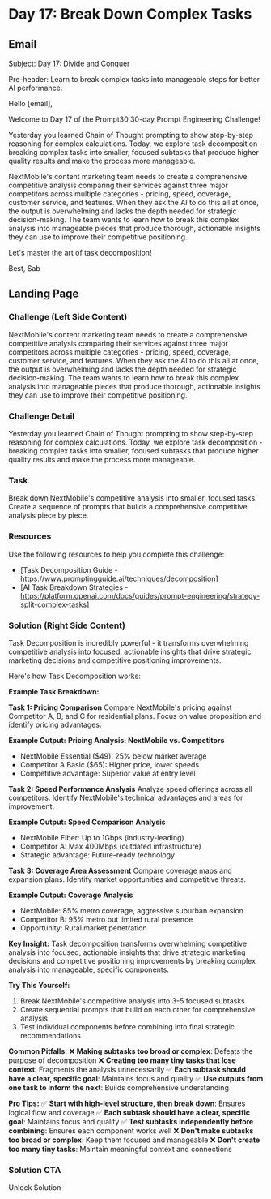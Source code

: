 # Day 17: Break Down Complex Tasks

## Email
Subject: Day 17: Divide and Conquer

Pre-header: Learn to break complex tasks into manageable steps for better AI performance.

Hello [email],

Welcome to Day 17 of the Prompt30 30-day Prompt Engineering Challenge!

Yesterday you learned Chain of Thought prompting to show step-by-step reasoning for complex calculations. Today, we explore task decomposition - breaking complex tasks into smaller, focused subtasks that produce higher quality results and make the process more manageable.

NextMobile's content marketing team needs to create a comprehensive competitive analysis comparing their services against three major competitors across multiple categories - pricing, speed, coverage, customer service, and features. When they ask the AI to do this all at once, the output is overwhelming and lacks the depth needed for strategic decision-making. The team wants to learn how to break this complex analysis into manageable pieces that produce thorough, actionable insights they can use to improve their competitive positioning.

Let's master the art of task decomposition!

Best, Sab

## Landing Page

### Challenge (Left Side Content)
NextMobile's content marketing team needs to create a comprehensive competitive analysis comparing their services against three major competitors across multiple categories - pricing, speed, coverage, customer service, and features. When they ask the AI to do this all at once, the output is overwhelming and lacks the depth needed for strategic decision-making. The team wants to learn how to break this complex analysis into manageable pieces that produce thorough, actionable insights they can use to improve their competitive positioning.

### Challenge Detail
Yesterday you learned Chain of Thought prompting to show step-by-step reasoning for complex calculations. Today, we explore task decomposition - breaking complex tasks into smaller, focused subtasks that produce higher quality results and make the process more manageable.

### Task
Break down NextMobile's competitive analysis into smaller, focused tasks. Create a sequence of prompts that builds a comprehensive competitive analysis piece by piece.

### Resources
Use the following resources to help you complete this challenge:
- [Task Decomposition Guide - https://www.promptingguide.ai/techniques/decomposition]
- [AI Task Breakdown Strategies - https://platform.openai.com/docs/guides/prompt-engineering/strategy-split-complex-tasks]

### Solution (Right Side Content)
Task Decomposition is incredibly powerful - it transforms overwhelming competitive analysis into focused, actionable insights that drive strategic marketing decisions and competitive positioning improvements.

Here's how Task Decomposition works:

**Example Task Breakdown:**

**Task 1: Pricing Comparison**
Compare NextMobile's pricing against Competitor A, B, and C for residential plans. Focus on value proposition and identify pricing advantages.

**Example Output:**
**Pricing Analysis: NextMobile vs. Competitors**
- NextMobile Essential ($49): 25% below market average
- Competitor A Basic ($65): Higher price, lower speeds
- Competitive advantage: Superior value at entry level

**Task 2: Speed Performance Analysis**
Analyze speed offerings across all competitors. Identify NextMobile's technical advantages and areas for improvement.

**Example Output:**
**Speed Comparison Analysis**
- NextMobile Fiber: Up to 1Gbps (industry-leading)
- Competitor A: Max 400Mbps (outdated infrastructure)
- Strategic advantage: Future-ready technology

**Task 3: Coverage Area Assessment**
Compare coverage maps and expansion plans. Identify market opportunities and competitive threats.

**Example Output:**
**Coverage Analysis**
- NextMobile: 85% metro coverage, aggressive suburban expansion
- Competitor B: 95% metro but limited rural presence
- Opportunity: Rural market penetration

**Key Insight:**
Task decomposition transforms overwhelming competitive analysis into focused, actionable insights that drive strategic marketing decisions and competitive positioning improvements by breaking complex analysis into manageable, specific components.

**Try This Yourself:**
1. Break NextMobile's competitive analysis into 3-5 focused subtasks
2. Create sequential prompts that build on each other for comprehensive analysis
3. Test individual components before combining into final strategic recommendations

**Common Pitfalls:**
❌ **Making subtasks too broad or complex**: Defeats the purpose of decomposition
❌ **Creating too many tiny tasks that lose context**: Fragments the analysis unnecessarily
✅ **Each subtask should have a clear, specific goal**: Maintains focus and quality
✅ **Use outputs from one task to inform the next**: Builds comprehensive understanding

**Pro Tips:**
✅ **Start with high-level structure, then break down**: Ensures logical flow and coverage
✅ **Each subtask should have a clear, specific goal**: Maintains focus and quality
✅ **Test subtasks independently before combining**: Ensures each component works well
❌ **Don't make subtasks too broad or complex**: Keep them focused and manageable
❌ **Don't create too many tiny tasks**: Maintain meaningful context and connections

### Solution CTA
Unlock Solution 
